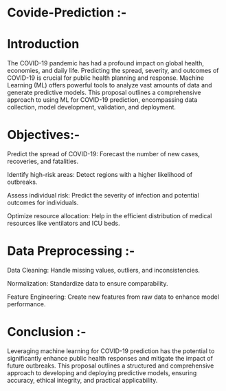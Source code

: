 # Covide-Prediction :-

#  Introduction

The COVID-19 pandemic has had a profound impact on global health, economies, and daily life. Predicting the spread, severity, and outcomes of COVID-19 is crucial for public health planning and response. Machine Learning (ML) offers powerful tools to analyze vast amounts of data and generate predictive models. This proposal outlines a comprehensive approach to using ML for COVID-19 prediction, encompassing data collection, model development, validation, and deployment.

# Objectives:-

Predict the spread of COVID-19: Forecast the number of new cases, recoveries, and fatalities.

Identify high-risk areas: Detect regions with a higher likelihood of outbreaks.

Assess individual risk: Predict the severity of infection and potential outcomes for individuals.

Optimize resource allocation: Help in the efficient distribution of medical resources like ventilators and ICU beds.

# Data Preprocessing :-

Data Cleaning: Handle missing values, outliers, and inconsistencies.

Normalization: Standardize data to ensure comparability.

Feature Engineering: Create new features from raw data to enhance model performance.

# Conclusion :-

Leveraging machine learning for COVID-19 prediction has the potential to significantly enhance public health responses and mitigate the impact of future outbreaks. This proposal outlines a structured and comprehensive approach to developing and deploying predictive models, ensuring accuracy, ethical integrity, and practical applicability.
